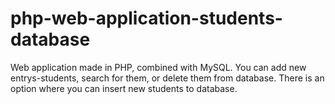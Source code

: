 # php-web-application-students-database
Web application made in PHP, combined with MySQL. You can add new entrys-students, search for them, or delete them from database. There is an option where you can insert new students to database.
